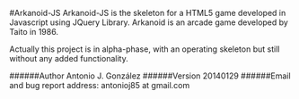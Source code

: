 #Arkanoid-JS
Arkanoid-JS is the skeleton for a HTML5 game developed in Javascript using JQuery Library. Arkanoid is an arcade game developed by Taito in 1986.

Actually this project is in alpha-phase, with an operating skeleton but still without any added functionality.

######Author
Antonio J. González
######Version
20140129
######Email and bug report address:
antonioj85 at gmail.com
